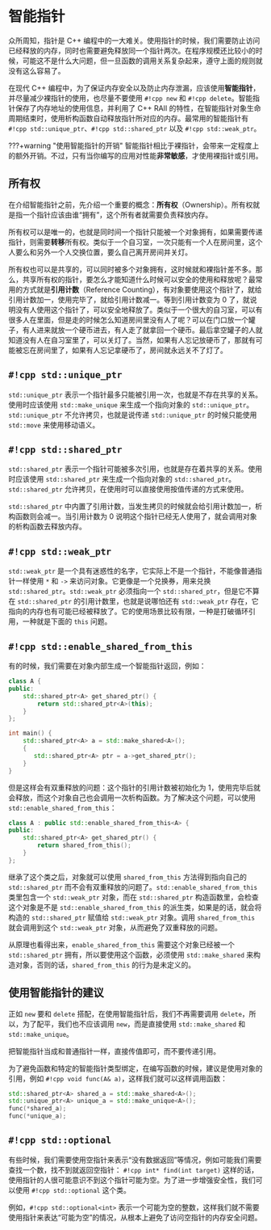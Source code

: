 # 智能指针

众所周知，指针是 C++ 编程中的一大难关。使用指针的时候，我们需要防止访问已经释放的内存，同时也需要避免释放同一个指针两次。在程序规模还比较小的时候，可能这不是什么大问题，但一旦函数的调用关系复杂起来，遵守上面的规则就没有这么容易了。

在现代 C++ 编程中，为了保证内存安全以及防止内存泄漏，应该使用**智能指针**，并尽量减少裸指针的使用，也尽量不要使用 `#!cpp new` 和 `#!cpp delete`。智能指针保存了内存地址的使用信息，并利用了 C++ RAII 的特性，在智能指针对象生命周期结束时，使用析构函数自动释放指针所对应的内存。最常用的智能指针有 `#!cpp std::unique_ptr`、`#!cpp std::shared_ptr` 以及 `#!cpp std::weak_ptr`。

???+warning "使用智能指针的开销"
    智能指针相比于裸指针，会带来一定程度上的额外开销。不过，只有当你编写的应用对性能**非常敏感**，才使用裸指针或引用。

## 所有权

在介绍智能指针之前，先介绍一个重要的概念：**所有权**（Ownership）。所有权就是指一个指针应该由谁“拥有”，这个所有者就需要负责释放内存。

所有权可以是唯一的，也就是同时间一个指针只能被一个对象拥有，如果需要传递指针，则需要**转移**所有权。类似于一个自习室，一次只能有一个人在房间里，这个人要么和另外一个人交换位置，要么自己离开房间并关灯。

所有权也可以是共享的，可以同时被多个对象拥有，这时候就和裸指针差不多。那么，共享所有权的指针，要怎么才能知道什么时候可以安全的使用和释放呢？最常用的方式就是**引用计数**（Reference Counting），有对象要使用这个指针了，就给引用计数加一，使用完毕了，就给引用计数减一。等到引用计数变为 0 了，就说明没有人使用这个指针了，可以安全地释放了。类似于一个很大的自习室，可以有很多人在里面，但是走的时候怎么知道房间里没有人了呢？可以在门口放一个罐子，有人进来就放一个硬币进去，有人走了就拿回一个硬币。最后拿空罐子的人就知道没有人在自习室里了，可以关灯了。当然，如果有人忘记放硬币了，那就有可能被忘在房间里了，如果有人忘记拿硬币了，房间就永远关不了灯了。

## `#!cpp std::unique_ptr`

`std::unique_ptr` 表示一个指针最多只能被引用一次，也就是不存在共享的关系。使用时应该使用 `std::make_unique` 来生成一个指向对象的 `std::unique_ptr`。`std::unique_ptr` 不允许拷贝，也就是说传递 `std::unique_ptr` 的时候只能使用 `std::move` 来使用移动语义。

## `#!cpp std::shared_ptr`

`std::shared_ptr` 表示一个指针可能被多次引用，也就是存在着共享的关系。使用时应该使用 `std::shared_ptr` 来生成一个指向对象的 `std::shared_ptr`。`std::shared_ptr` 允许拷贝，在使用时可以直接使用按值传递的方式来使用。

`std::shared_ptr` 中内置了引用计数，当发生拷贝的时候就会给引用计数加一，析构函数则会减一。当引用计数为 0 说明这个指针已经无人使用了，就会调用对象的析构函数去释放内存。

## `#!cpp std::weak_ptr`

`std::weak_ptr` 是一个具有迷惑性的名字，它实际上不是一个指针，不能像普通指针一样使用 `*` 和 `->` 来访问对象。它更像是一个兑换券，用来兑换 `std::shared_ptr`。`std::weak_ptr` 必须指向一个 `std::shared_ptr`，但是它不算在 `std::shared_ptr` 的引用计数里，也就是说哪怕还有 `std::weak_ptr` 存在，它指向的内存也有可能已经被释放了。它的使用场景比较有限，一种是打破循环引用，一种就是下面的 `this` 问题。

## `#!cpp std::enable_shared_from_this`

有的时候，我们需要在对象内部生成一个智能指针返回，例如：

```cpp
class A {
public:
    std::shared_ptr<A> get_shared_ptr() {
        return std::shared_ptr<A>(this);
    }
};

int main() {
    std::shared_ptr<A> a = std::make_shared<A>();
    {
       std::shared_ptr<A> ptr = a->get_shared_ptr();
    }
}
```

但是这样会有双重释放的问题：这个指针的引用计数被初始化为 1，使用完毕后就会释放，而这个对象自己也会调用一次析构函数。为了解决这个问题，可以使用 `std::enable_shared_from_this`：

```cpp
class A : public std::enable_shared_from_this<A> {
public:
    std::shared_ptr<A> get_shared_ptr() {
        return shared_from_this();
    }
};
```

继承了这个类之后，对象就可以使用 `shared_from_this` 方法得到指向自己的 `std::shared_ptr` 而不会有双重释放的问题了。`std::enable_shared_from_this` 类里包含一个 `std::weak_ptr` 对象，而在 `std::shared_ptr` 构造函数里，会检查这个对象是不是 `std::enable_shared_from_this` 的派生类，如果是的话，就会将构造的 `std::shared_ptr` 赋值给 `std::weak_ptr` 对象。调用 `shared_from_this` 就会调用到这个 `std::weak_ptr` 对象，从而避免了双重释放的问题。

从原理也看得出来，`enable_shared_from_this` 需要这个对象已经被一个 `std::shared_ptr` 拥有，所以要使用这个函数，必须使用 `std::make_shared` 来构造对象，否则的话，`shared_from_this` 的行为是未定义的。

## 使用智能指针的建议

正如 `new` 要和 `delete` 搭配，在使用智能指针后，我们不再需要调用 `delete`，所以，为了配平，我们也不应该调用 `new`，而是直接使用 `std::make_shared` 和 `std::make_unique`。

把智能指针当成和普通指针一样，直接传值即可，而不要传递引用。

为了避免函数和特定的智能指针类型绑定，在编写函数的时候，建议是使用对象的引用，例如 `#!cpp void func(A& a)`，这样我们就可以这样调用函数：

```cpp
std::shared_ptr<A> shared_a = std::make_shared<A>();
std::unique_ptr<A> unique_a = std::make_unique<A>();
func(*shared_a);
func(*unique_a);
```

## `#!cpp std::optional`

有些时候，我们需要使用空指针来表示“没有数据返回”等情况，例如可能我们需要查找一个数，找不到就返回空指针： `#!cpp int* find(int target)` 这样的话，使用指针的人很可能意识不到这个指针可能为空。为了进一步增强安全性，我们可以使用 `#!cpp std::optional` 这个类。

例如，`#!cpp std::optional<int>` 表示一个可能为空的整数，这样我们就不需要使用指针来表达“可能为空”的情况，从根本上避免了访问空指针的内存安全问题。
